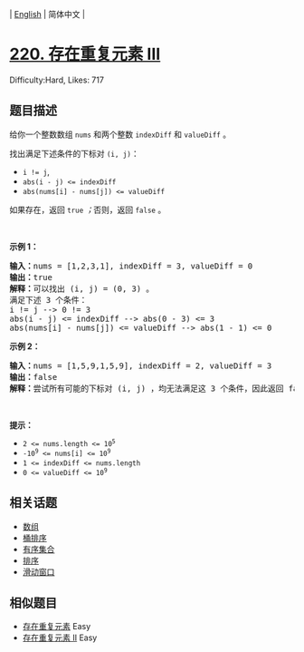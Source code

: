 
| [English](problem_en.md) | 简体中文 |

# [220. 存在重复元素 III](https://leetcode.cn/problems/contains-duplicate-iii/)
Difficulty:Hard, Likes: 717

## 题目描述

<p>给你一个整数数组 <code>nums</code> 和两个整数 <code>indexDiff</code> 和 <code>valueDiff</code> 。</p>

<p>找出满足下述条件的下标对 <code>(i, j)</code>：</p>

<ul>
	<li><code>i != j</code>,</li>
	<li><code>abs(i - j) &lt;= indexDiff</code></li>
	<li><code>abs(nums[i] - nums[j]) &lt;= valueDiff</code></li>
</ul>

<p>如果存在，返回 <code>true</code><em> ；</em>否则，返回<em> </em><code>false</code><em> </em>。</p>

<p>&nbsp;</p>

<p><strong class="example">示例 1：</strong></p>

<pre>
<strong>输入：</strong>nums = [1,2,3,1], indexDiff = 3, valueDiff = 0
<strong>输出：</strong>true
<strong>解释：</strong>可以找出 (i, j) = (0, 3) 。
满足下述 3 个条件：
i != j --&gt; 0 != 3
abs(i - j) &lt;= indexDiff --&gt; abs(0 - 3) &lt;= 3
abs(nums[i] - nums[j]) &lt;= valueDiff --&gt; abs(1 - 1) &lt;= 0
</pre>

<p><strong class="example">示例 2：</strong></p>

<pre>
<strong>输入：</strong>nums = [1,5,9,1,5,9], indexDiff = 2, valueDiff = 3
<strong>输出：</strong>false
<strong>解释：</strong>尝试所有可能的下标对 (i, j) ，均无法满足这 3 个条件，因此返回 false 。
</pre>

<p>&nbsp;</p>

<p><strong>提示：</strong></p>

<ul>
	<li><code>2 &lt;= nums.length &lt;= 10<sup>5</sup></code></li>
	<li><code>-10<sup>9</sup> &lt;= nums[i] &lt;= 10<sup>9</sup></code></li>
	<li><code>1 &lt;= indexDiff &lt;= nums.length</code></li>
	<li><code>0 &lt;= valueDiff &lt;= 10<sup>9</sup></code></li>
</ul>


## 相关话题

- [数组](https://leetcode.cn/tag/array/)
- [桶排序](https://leetcode.cn/tag/bucket-sort/)
- [有序集合](https://leetcode.cn/tag/ordered-set/)
- [排序](https://leetcode.cn/tag/sorting/)
- [滑动窗口](https://leetcode.cn/tag/sliding-window/)

## 相似题目

- [存在重复元素](../contains-duplicate/README.md) Easy 
- [存在重复元素 II](../contains-duplicate-ii/README.md) Easy 
